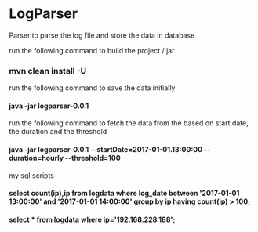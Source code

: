# LogParser
Parser to parse the log file and store the data in database


run the following command to build the project / jar

### mvn clean install -U

run the following command to save the data initially

#### java -jar logparser-0.0.1 

run the following command to fetch the data from the based on start date, the duration and the threshold

#### java -jar logparser-0.0.1 --startDate=2017-01-01.13:00:00 --duration=hourly --threshold=100



my sql scripts

#### select count(ip),ip from logdata where log_date between '2017-01-01 13:00:00' and '2017-01-01 14:00:00' group by ip having count(ip) > 100;

#### select * from logdata where ip='192.168.228.188';


